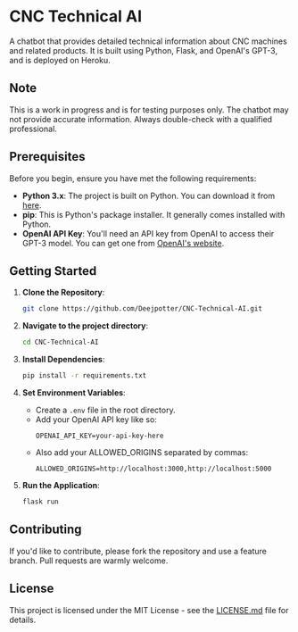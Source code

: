 # CNC Technical AI

A chatbot that provides detailed technical information about CNC machines and related products. It is built using Python, Flask, and OpenAI's GPT-3, and is deployed on Heroku.

## Note

This is a work in progress and is for testing purposes only. The chatbot may not provide accurate information. Always double-check with a qualified professional.

## Prerequisites

Before you begin, ensure you have met the following requirements:

- **Python 3.x**: The project is built on Python. You can download it from [here](https://www.python.org/downloads/).
- **pip**: This is Python's package installer. It generally comes installed with Python.
- **OpenAI API Key**: You'll need an API key from OpenAI to access their GPT-3 model. You can get one from [OpenAI's website](https://beta.openai.com/signup/).

## Getting Started

1. **Clone the Repository**:
    ```bash
    git clone https://github.com/Deejpotter/CNC-Technical-AI.git
    ```

2. **Navigate to the project directory**:
    ```bash
    cd CNC-Technical-AI
    ```

3. **Install Dependencies**:
    ```bash
    pip install -r requirements.txt
    ```

4. **Set Environment Variables**:
    - Create a `.env` file in the root directory.
    - Add your OpenAI API key like so:
        ```env
        OPENAI_API_KEY=your-api-key-here
        ```
    - Also add your ALLOWED_ORIGINS separated by commas:
        ```env
        ALLOWED_ORIGINS=http://localhost:3000,http://localhost:5000
        ```

5. **Run the Application**:
    ```bash
    flask run
    ```

## Contributing

If you'd like to contribute, please fork the repository and use a feature branch. Pull requests are warmly welcome.

## License

This project is licensed under the MIT License - see the [LICENSE.md](LICENSE.md) file for details.

